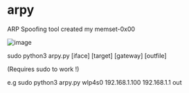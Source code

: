 # arpy
ARP Spoofing tool created my memset-0x00

![image](https://user-images.githubusercontent.com/56231894/151802480-28f0b113-53d4-40e6-8f49-96faa1e7501a.png)

sudo python3 arpy.py [iface] [target] [gateway] [outfile]

(Requires sudo to work !)

e.g sudo python3 arpy.py wlp4s0 192.168.1.100 192.168.1.1 out
